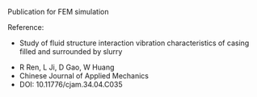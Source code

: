 
Publication for FEM simulation

Reference: 
* Study of fluid structure interaction vibration characteristics of casing filled and surrounded by slurry
- R Ren, L Ji, D Gao, W Huang
- Chinese Journal of Applied Mechanics
- DOI: 10.11776/cjam.34.04.C035
